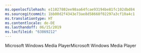 ```yaml
---
ms.openlocfilehash: e11027802ee98aa64fcae93194be81fc102dbd84
ms.sourcegitcommit: 1bb00d2f4343e73ae8d58668f02297a3cf10a4c1
ms.translationtype: HT
ms.contentlocale: de-DE
ms.lasthandoff: 06/15/2019
ms.locfileid: "63869212"
---
```

<span data-ttu-id="d0b42-101">Microsoft Windows Media Player</span><span class="sxs-lookup"><span data-stu-id="d0b42-101">Microsoft Windows Media Player</span></span>